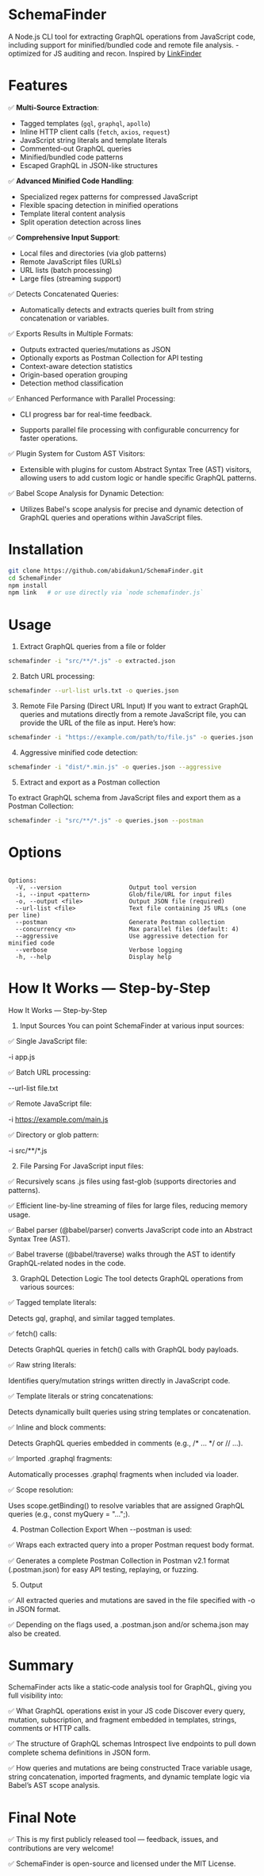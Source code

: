 # SchemaFinder

A Node.js CLI tool for extracting GraphQL operations from JavaScript code, including support for minified/bundled code and remote file analysis.  - optimized for JS auditing and recon. Inspired by [LinkFinder](https://github.com/GerbenJavado/LinkFinder)





# Features

✅ **Multi-Source Extraction**:
- Tagged templates (`gql`, `graphql`, `apollo`)
- Inline HTTP client calls (`fetch`, `axios`, `request`)
- JavaScript string literals and template literals
- Commented-out GraphQL queries
- Minified/bundled code patterns
- Escaped GraphQL in JSON-like structures

✅ **Advanced Minified Code Handling**:
- Specialized regex patterns for compressed JavaScript
- Flexible spacing detection in minified operations
- Template literal content analysis
- Split operation detection across lines



✅ **Comprehensive Input Support**:
- Local files and directories (via glob patterns)
- Remote JavaScript files (URLs)
- URL lists (batch processing)
- Large files (streaming support)

✅ Detects Concatenated Queries:

- Automatically detects and extracts queries built from string concatenation or variables.


✅ Exports Results in Multiple Formats:

- Outputs extracted queries/mutations as JSON
- Optionally exports as Postman Collection for API testing
- Context-aware detection statistics
- Origin-based operation grouping
- Detection method classification


✅ Enhanced Performance with Parallel Processing:

- CLI progress bar for real-time feedback.

- Supports parallel file processing with configurable concurrency for faster operations.

✅ Plugin System for Custom AST Visitors:

- Extensible with plugins for custom Abstract Syntax Tree (AST) visitors, allowing users to add custom logic or handle specific GraphQL patterns.



✅ Babel Scope Analysis for Dynamic Detection:

- Utilizes Babel's scope analysis for precise and dynamic detection of GraphQL queries and operations within JavaScript files.



# Installation


```bash
git clone https://github.com/abidakun1/SchemaFinder.git
cd SchemaFinder
npm install
npm link   # or use directly via `node schemafinder.js`
```




# Usage

1. Extract GraphQL queries from a file or folder

```bash
schemafinder -i "src/**/*.js" -o extracted.json
```
2. Batch URL processing:


```bash
schemafinder --url-list urls.txt -o queries.json
```

3. Remote File Parsing (Direct URL Input)
If you want to extract GraphQL queries and mutations directly from a remote JavaScript file, you can provide the URL of the file as input. Here’s how:
```bash
schemafinder -i "https://example.com/path/to/file.js" -o queries.json
```

4. Aggressive minified code detection:

```bash
schemafinder -i "dist/*.min.js" -o queries.json --aggressive
```

5. Extract and export as a Postman collection

To extract GraphQL schema from JavaScript files and export them as a Postman Collection:

```bash
schemafinder -i "src/**/*.js" -o queries.json --postman
```






# Options

```

Options:
  -V, --version                   Output tool version
  -i, --input <pattern>           Glob/file/URL for input files
  -o, --output <file>             Output JSON file (required)
  --url-list <file>               Text file containing JS URLs (one per line)
  --postman                       Generate Postman collection
  --concurrency <n>               Max parallel files (default: 4)
  --aggressive                    Use aggressive detection for minified code
  --verbose                       Verbose logging
  -h, --help                      Display help

```





# How It Works — Step-by-Step
How It Works — Step-by-Step

1. Input Sources
You can point SchemaFinder at various input sources:

✅ Single JavaScript file:

-i app.js

✅ Batch URL processing:

--url-list file.txt

✅ Remote JavaScript file:

-i https://example.com/main.js

✅ Directory or glob pattern:

-i src/**/*.js

2. File Parsing
For JavaScript input files:

✅ Recursively scans .js files using fast-glob (supports directories and patterns).

✅ Efficient line-by-line streaming of files for large files, reducing memory usage.

✅ Babel parser (@babel/parser) converts JavaScript code into an Abstract Syntax Tree (AST).

✅ Babel traverse (@babel/traverse) walks through the AST to identify GraphQL-related nodes in the code.

3. GraphQL Detection Logic
The tool detects GraphQL operations from various sources:

✅ Tagged template literals:

Detects gql, graphql, and similar tagged templates.

✅ fetch() calls:

Detects GraphQL queries in fetch() calls with GraphQL body payloads.

✅ Raw string literals:

Identifies query/mutation strings written directly in JavaScript code.

✅ Template literals or string concatenations:

Detects dynamically built queries using string templates or concatenation.

✅ Inline and block comments:

Detects GraphQL queries embedded in comments (e.g., /* ... */ or // ...).

✅ Imported .graphql fragments:

Automatically processes .graphql fragments when included via loader.

✅ Scope resolution:

Uses scope.getBinding() to resolve variables that are assigned GraphQL queries (e.g., const myQuery = "...";).


4. Postman Collection Export
When --postman is used:

✅ Wraps each extracted query into a proper Postman request body format.

✅ Generates a complete Postman Collection in Postman v2.1 format (.postman.json) for easy API testing, replaying, or fuzzing.

5. Output

   
✅ All extracted queries and mutations are saved in the file specified with -o in JSON format.

✅ Depending on the flags used, a .postman.json and/or schema.json may also be created.


# Summary


SchemaFinder acts like a static‑code analysis tool for GraphQL, giving you full visibility into:

✅ What GraphQL operations exist in your JS code
Discover every query, mutation, subscription, and fragment embedded in templates, strings, comments or HTTP calls.

✅ The structure of GraphQL schemas
Introspect live endpoints to pull down complete schema definitions in JSON form.

✅ How queries and mutations are being constructed
Trace variable usage, string concatenation, imported fragments, and dynamic template logic via Babel’s AST scope analysis.


# Final Note
✅ This is my first publicly released  tool — feedback, issues, and contributions are very welcome!

✅ SchemaFinder is open-source and licensed under the MIT License.
